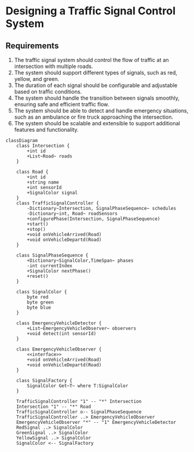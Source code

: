# Designing a Traffic Signal Control System

## Requirements
1. The traffic signal system should control the flow of traffic at an intersection with multiple roads.
2. The system should support different types of signals, such as red, yellow, and green.
3. The duration of each signal should be configurable and adjustable based on traffic conditions.
4. The system should handle the transition between signals smoothly, ensuring safe and efficient traffic flow.
5. The system should be able to detect and handle emergency situations, such as an ambulance or fire truck approaching the intersection.
6. The system should be scalable and extensible to support additional features and functionality.

```mermaid
classDiagram
    class Intersection {
        +int id
        +List~Road~ roads
    }

    class Road {
        +int id
        +string name
        +int sensorId
        +SignalColor signal
    }
    class TrafficSignalController {
        -Dictionary~Intersection, SignalPhaseSequence~ schedules
        -Dictionary~int, Road~ roadSensors
        +configurePhase(Intersection, SignalPhaseSequence)
        +start()
        +stop()
        +void onVehicleArrived(Road)
        +void onVehicleDepartd(Road)
    }

    class SignalPhaseSequence {
        +Dictionary~SignalColor,TimeSpan~ phases
        -int currentIndex
        +SignalColor nextPhase()
        +reset()
    }

    class SignalColor {
        byte red
        byte green
        byte blue
    }

    class EmergencyVehicleDetector {
        +List~EmergencyVehicleObserver~ observers
        +void detect(int sensorId)
    }

    class EmergencyVehicleObserver {
        <<interface>>
        +void onVehicleArrived(Road)
        +void onVehicleDepartd(Road)
    }

    class SignalFactory {
        SignalColor Get~T~ where T:SignalColor
    }

    TrafficSignalController "1" -- "*" Intersection
    Intersection "1" -- "*" Road
    TrafficSignalController o-- SignalPhaseSequence
    TrafficSignalController ..> EmergencyVehicleObserver
    EmergencyVehicleObserver "*" -- "1" EmergencyVehicleDetector 
    RedSignal ..> SignalColor
    GreenSignal ..> SignalColor
    YellowSignal ..> SignalColor
    SignalColor <-- SignalFactory 
```  
